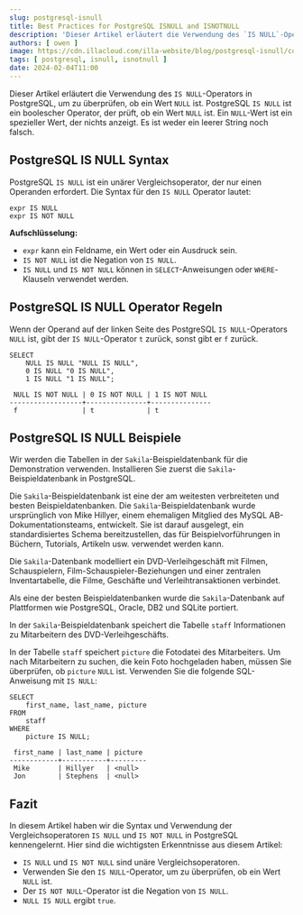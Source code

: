 ```yaml
---
slug: postgresql-isnull
title: Best Practices for PostgreSQL ISNULL and ISNOTNULL
description: 'Dieser Artikel erläutert die Verwendung des `IS NULL`-Operators in PostgreSQL, um zu überprüfen, ob ein Wert `NULL` ist. PostgreSQL `IS NULL` ist ein boolescher Operator, der prüft, ob ein Wert `NULL` ist. Ein `NULL`-Wert ist ein spezieller Wert, der nichts anzeigt. Es ist weder ein leerer String noch falsch.'
authors: [ owen ]
image: https://cdn.illacloud.com/illa-website/blog/postgresql-isnull/cover.webp
tags: [ postgresql, isnull, isnotnull ]
date: 2024-02-04T11:00
---
```


Dieser Artikel erläutert die Verwendung des `IS NULL`-Operators in PostgreSQL, um zu überprüfen, ob ein Wert `NULL` ist.
PostgreSQL `IS NULL` ist ein boolescher Operator, der prüft, ob ein Wert `NULL` ist. Ein `NULL`-Wert ist ein spezieller Wert, der
nichts anzeigt. Es ist weder ein leerer String noch falsch.

## PostgreSQL IS NULL Syntax

PostgreSQL `IS NULL` ist ein unärer Vergleichsoperator, der nur einen Operanden erfordert. Die Syntax für den `IS NULL`
Operator lautet:

```shell
expr IS NULL
expr IS NOT NULL
```

**Aufschlüsselung:**

- `expr` kann ein Feldname, ein Wert oder ein Ausdruck sein.
- `IS NOT NULL` ist die Negation von `IS NULL`.
- `IS NULL` und `IS NOT NULL` können in `SELECT`-Anweisungen oder `WHERE`-Klauseln verwendet werden.

## PostgreSQL IS NULL Operator Regeln

Wenn der Operand auf der linken Seite des PostgreSQL `IS NULL`-Operators `NULL` ist, gibt der `IS NULL`-Operator `t` zurück,
sonst gibt er `f` zurück.

```shell
SELECT
    NULL IS NULL "NULL IS NULL",
    0 IS NULL "0 IS NULL",
    1 IS NULL "1 IS NULL";
```

```shell
 NULL IS NOT NULL | 0 IS NOT NULL | 1 IS NOT NULL
------------------+---------------+---------------
 f                | t             | t
```

## PostgreSQL IS NULL Beispiele

Wir werden die Tabellen in der `Sakila`-Beispieldatenbank für die Demonstration verwenden. Installieren Sie zuerst die
`Sakila`-Beispieldatenbank in PostgreSQL.

Die `Sakila`-Beispieldatenbank ist eine der am weitesten verbreiteten und besten Beispieldatenbanken. Die `Sakila`-Beispieldatenbank
wurde ursprünglich von Mike Hillyer, einem ehemaligen Mitglied des MySQL AB-Dokumentationsteams, entwickelt. Sie ist darauf
ausgelegt, ein standardisiertes Schema bereitzustellen, das für Beispielvorführungen in Büchern, Tutorials, Artikeln usw.
verwendet werden kann.

Die `Sakila`-Datenbank modelliert ein DVD-Verleihgeschäft mit Filmen, Schauspielern, Film-Schauspieler-Beziehungen und einer
zentralen Inventartabelle, die Filme, Geschäfte und Verleihtransaktionen verbindet.

Als eine der besten Beispieldatenbanken wurde die `Sakila`-Datenbank auf Plattformen wie PostgreSQL, Oracle, DB2 und SQLite
portiert.

In der `Sakila`-Beispieldatenbank speichert die Tabelle `staff` Informationen zu Mitarbeitern des DVD-Verleihgeschäfts.

In der Tabelle `staff` speichert `picture` die Fotodatei des Mitarbeiters. Um nach Mitarbeitern zu suchen, die kein Foto
hochgeladen haben, müssen Sie überprüfen, ob `picture` `NULL` ist. Verwenden Sie die folgende SQL-Anweisung mit `IS NULL`:

```shell
SELECT
    first_name, last_name, picture
FROM
    staff
WHERE
    picture IS NULL;
```

```shell
 first_name | last_name | picture
------------+-----------+---------
 Mike       | Hillyer   | <null>
 Jon        | Stephens  | <null>
```

## Fazit

In diesem Artikel haben wir die Syntax und Verwendung der Vergleichsoperatoren `IS NULL` und `IS NOT NULL` in PostgreSQL
kennengelernt. Hier sind die wichtigsten Erkenntnisse aus diesem Artikel:

- `IS NULL` und `IS NOT NULL` sind unäre Vergleichsoperatoren.
- Verwenden Sie den `IS NULL`-Operator, um zu überprüfen, ob ein Wert `NULL` ist.
- Der `IS NOT NULL`-Operator ist die Negation von `IS NULL`.
- `NULL IS NULL` ergibt `true`.